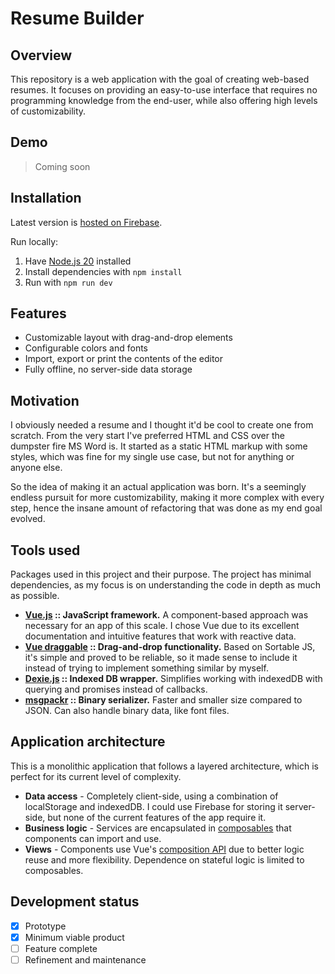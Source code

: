 # Resume Builder

## Overview

This repository is a web application with the goal of creating web-based resumes.
It focuses on providing an easy-to-use interface that requires no programming knowledge from the end-user, while also offering high levels of customizability.

## Demo

> Coming soon

## Installation

Latest version is [hosted on Firebase](https://cv-template-9f6e4.firebaseapp.com).

Run locally:

1. Have [Node.js 20](https://nodejs.org/en) installed
2. Install dependencies with `npm install`
3. Run with `npm run dev`

## Features

- Customizable layout with drag-and-drop elements
- Configurable colors and fonts
- Import, export or print the contents of the editor
- Fully offline, no server-side data storage

## Motivation

I obviously needed a resume and I thought it'd be cool to create one from scratch. From the very start I've preferred HTML and CSS over the dumpster fire MS Word is.
It started as a static HTML markup with some styles, which was fine for my single use case, but not for anything or anyone else.

So the idea of making it an actual application was born. It's a seemingly endless pursuit for more customizability, making it more complex with every step,
hence the insane amount of refactoring that was done as my end goal evolved.

## Tools used

Packages used in this project and their purpose. The project has minimal dependencies, as my focus is on understanding the code in depth as much as possible.

- **[Vue.js](https://vuejs.org) :: JavaScript framework.** A component-based approach was necessary for an app of this scale. I chose Vue due to its excellent documentation and intuitive features that work with reactive data.
- **[Vue draggable](https://github.com/SortableJS/vue.draggable.next) :: Drag-and-drop functionality.** Based on Sortable JS, it's simple and proved to be reliable, so it made sense to include it instead of trying to implement something similar by myself.
- **[Dexie.js](https://github.com/dexie/Dexie.js) :: Indexed DB wrapper.** Simplifies working with indexedDB with querying and promises instead of callbacks.
- **[msgpackr](https://github.com/kriszyp/msgpackr) :: Binary serializer.** Faster and smaller size compared to JSON. Can also handle binary data, like font files.

## Application architecture

This is a monolithic application that follows a layered architecture, which is perfect for its current level of complexity.

- **Data access** - Completely client-side, using a combination of localStorage and indexedDB. I could use Firebase for storing it server-side, but none of the current features of the app require it.
- **Business logic** - Services are encapsulated in [composables](https://vuejs.org/guide/reusability/composables.html#what-is-a-composable) that components can import and use. 
- **Views** - Components use Vue's [composition API](https://vuejs.org/guide/introduction.html#api-styles) due to better logic reuse and more flexibility. Dependence on stateful logic is limited to composables.

## Development status

- [x] Prototype <br/>
- [x] Minimum viable product <br/>
- [ ] Feature complete <br/>
- [ ] Refinement and maintenance <br/>